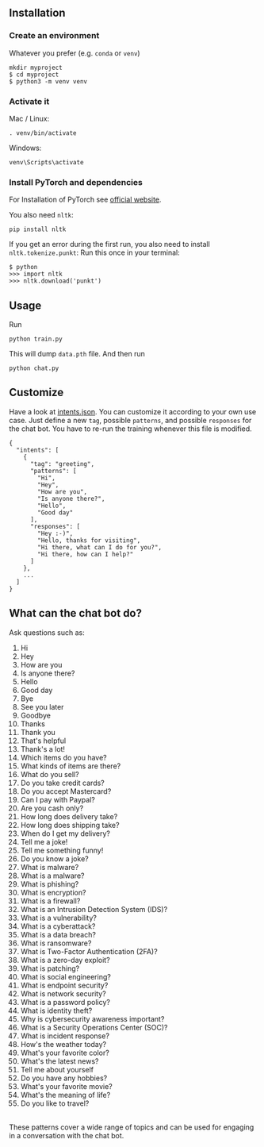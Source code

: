 ## Installation

### Create an environment
Whatever you prefer (e.g. `conda` or `venv`)
```console
mkdir myproject
$ cd myproject
$ python3 -m venv venv
```

### Activate it
Mac / Linux:
```console
. venv/bin/activate
```
Windows:
```console
venv\Scripts\activate
```
### Install PyTorch and dependencies

For Installation of PyTorch see [official website](https://pytorch.org/).

You also need `nltk`:
 ```console
pip install nltk
 ```

If you get an error during the first run, you also need to install `nltk.tokenize.punkt`:
Run this once in your terminal:
 ```console
$ python
>>> import nltk
>>> nltk.download('punkt')
```

## Usage
Run
```console
python train.py
```
This will dump `data.pth` file. And then run
```console
python chat.py
```
## Customize
Have a look at [intents.json](intents.json). You can customize it according to your own use case. Just define a new `tag`, possible `patterns`, and possible `responses` for the chat bot. You have to re-run the training whenever this file is modified.
```console
{
  "intents": [
    {
      "tag": "greeting",
      "patterns": [
        "Hi",
        "Hey",
        "How are you",
        "Is anyone there?",
        "Hello",
        "Good day"
      ],
      "responses": [
        "Hey :-)",
        "Hello, thanks for visiting",
        "Hi there, what can I do for you?",
        "Hi there, how can I help?"
      ]
    },
    ...
  ]
}
```

## What can the chat bot do?
Ask questions such as:
1.	Hi
2.	Hey
3.	How are you
4.	Is anyone there?
5.	Hello
6.	Good day
7.	Bye
8.	See you later
9.	Goodbye
10.	Thanks
11.	Thank you
12.	That's helpful
13.	Thank's a lot!
14.	Which items do you have?
15.	What kinds of items are there?
16.	What do you sell?
17.	Do you take credit cards?
18.	Do you accept Mastercard?
19.	Can I pay with Paypal?
20.	Are you cash only?
21.	How long does delivery take?
22.	How long does shipping take?
23.	When do I get my delivery?
24.	Tell me a joke!
25.	Tell me something funny!
26.	Do you know a joke?
27.	What is malware?
28.	What is a malware?
29.	What is phishing?
30.	What is encryption?
31.	What is a firewall?
32.	What is an Intrusion Detection System (IDS)?
33.	What is a vulnerability?
34.	What is a cyberattack?
35.	What is a data breach?
36.	What is ransomware?
37.	What is Two-Factor Authentication (2FA)?
38.	What is a zero-day exploit?
39.	What is patching?
40.	What is social engineering?
41.	What is endpoint security?
42.	What is network security?
43.	What is a password policy?
44.	What is identity theft?
45.	Why is cybersecurity awareness important?
46.	What is a Security Operations Center (SOC)?
47.	What is incident response?
48.	How's the weather today?
49.	What's your favorite color?
50.	What's the latest news?
51.	Tell me about yourself
52.	Do you have any hobbies?
53.	What's your favorite movie?
54.	What's the meaning of life?
55.	Do you like to travel?
<br>
These patterns cover a wide range of topics and can be used for engaging in a conversation with the chat bot.
